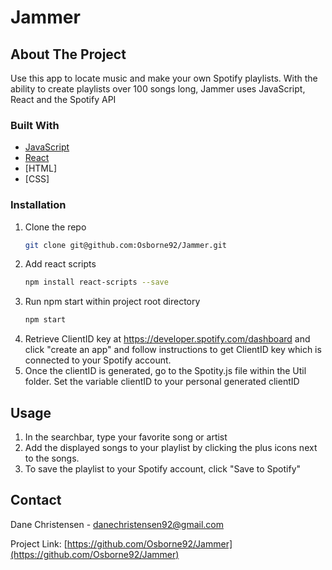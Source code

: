 # Jammer

<!-- ABOUT THE PROJECT -->
## About The Project

Use this app to locate music and make your own Spotify playlists. With the ability to create playlists over 100 songs long, Jammer uses JavaScript, React and the Spotify API

### Built With
* [JavaScript](https://www.javascript.com/)
* [React](https://reactjs.org/)
* [HTML]
* [CSS]

<!-- GETTING STARTED -->
### Installation
1. Clone the repo
   ```sh
   git clone git@github.com:Osborne92/Jammer.git
   ```
2. Add react scripts
   ```sh
   npm install react-scripts --save
   ```
3. Run npm start within project root directory
   ```sh
   npm start
   ```
4. Retrieve ClientID key at https://developer.spotify.com/dashboard and click "create an app" and follow instructions to get ClientID key which is connected to your Spotify account. 
5. Once the clientID is generated, go to the Spotity.js file within the Util folder. Set the variable clientID to your personal generated clientID

<!-- USAGE -->
## Usage
1. In the searchbar, type your favorite song or artist
2. Add the displayed songs to your playlist by clicking the plus icons next to the songs. 
3. To save the playlist to your Spotify account, click "Save to Spotify"

<!-- CONTACT -->
## Contact

Dane Christensen - danechristensen92@gmail.com

Project Link: [https://github.com/Osborne92/Jammer](https://github.com/Osborne92/Jammer)
